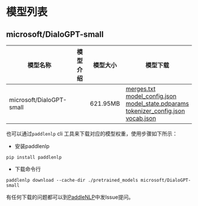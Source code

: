#  模型列表

## microsoft/DialoGPT-small

| 模型名称 | 模型介绍 | 模型大小  | 模型下载 |
| --- | --- | --- | --- |
|microsoft/DialoGPT-small|  | 621.95MB | [merges.txt](https://bj.bcebos.com/paddlenlp/models/community/microsoft/DialoGPT-small/merges.txt)<br>[model_config.json](https://bj.bcebos.com/paddlenlp/models/community/microsoft/DialoGPT-small/model_config.json)<br>[model_state.pdparams](https://bj.bcebos.com/paddlenlp/models/community/microsoft/DialoGPT-small/model_state.pdparams)<br>[tokenizer_config.json](https://bj.bcebos.com/paddlenlp/models/community/microsoft/DialoGPT-small/tokenizer_config.json)<br>[vocab.json](https://bj.bcebos.com/paddlenlp/models/community/microsoft/DialoGPT-small/vocab.json) |

也可以通过`paddlenlp` cli 工具来下载对应的模型权重，使用步骤如下所示：

* 安装paddlenlp

```shell
pip install paddlenlp
```

* 下载命令行

```shell
paddlenlp download --cache-dir ./pretrained_models microsoft/DialoGPT-small
```

有任何下载的问题都可以到[PaddleNLP](https://github.com/PaddlePaddle/PaddleNLP)中发Issue提问。